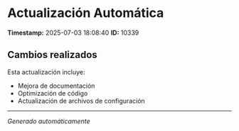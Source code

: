 # Actualización Automática

**Timestamp:** 2025-07-03 18:08:40
**ID:** 10339

## Cambios realizados

Esta actualización incluye:
- Mejora de documentación
- Optimización de código
- Actualización de archivos de configuración

---
*Generado automáticamente*

